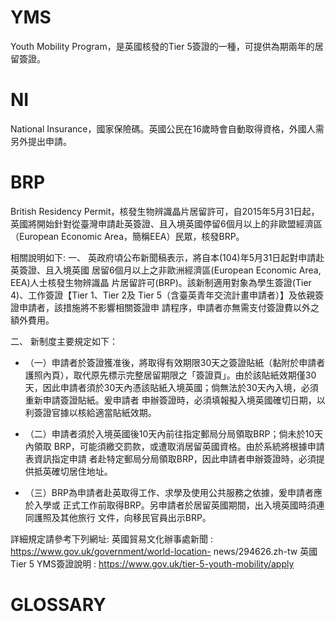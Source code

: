 # YMS
Youth Mobility Program，是英國核發的Tier 5簽證的一種，可提供為期兩年的居留簽證。

# NI
National Insurance，國家保險碼。英國公民在16歲時會自動取得資格，外國人需另外提出申請。

# BRP
British Residency Permit，核發生物辨識晶片居留許可，自2015年5月31日起，英國將開始針對從臺灣申請赴英簽證、且入境英國停留6個月以上的非歐盟經濟區（European Economic Area，簡稱EEA）民眾，核發BRP。

相關說明如下:
一、 英政府頃公布新聞稿表示，將自本(104)年5月31日起對申請赴英簽證、且入境英國 居留6個月以上之非歐洲經濟區(European Economic Area, EEA)人士核發生物辨識晶 片居留許可(BRP)。該新制適用對象為學生簽證(Tier 4)、工作簽證【Tier 1、Tier 2及 Tier 5（含臺英青年交流計畫申請者）】及依親簽證申請者，該措施將不影響相關簽證申 請程序，申請者亦無需支付簽證費以外之額外費用。

二、 新制度主要規定如下：
- （一）申請者於簽證獲准後，將取得有效期限30天之簽證貼紙（黏附於申請者護照內頁），取代原先標示完整居留期限之「簽證頁」。由於該貼紙效期僅30天，因此申請者須於30天內憑該貼紙入境英國；倘無法於30天內入境，必須重新申請簽證貼紙。爰申請者 申辦簽證時，必須填報擬入境英國確切日期，以利簽證官據以核給適當貼紙效期。

- （二）申請者須於入境英國後10天內前往指定郵局分局領取BRP；倘未於10天內領取 BRP，可能須繳交罰款，或遭取消居留英國資格。由於系統將根據申請表資訊指定申請 者赴特定郵局分局領取BRP，因此申請者申辦簽證時，必須提供抵英確切居住地址。

- （三）BRP為申請者赴英取得工作、求學及使用公共服務之依據，爰申請者應於入學或 正式工作前取得BRP。另申請者於居留英國期間，出入境英國時須連同護照及其他旅行 文件，向移民官員出示BRP。

詳細規定請參考下列網址:
英國貿易文化辦事處新聞 : https://www.gov.uk/government/world-location- news/294626.zh-tw
英國Tier 5 YMS簽證說明 : https://www.gov.uk/tier-5-youth-mobility/apply

# GLOSSARY
